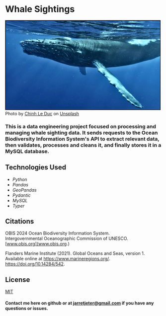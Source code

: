 # Whale Sightings

![titlecard](img/chinh-le-duc-8t9uyncwnHc-unsplash.png)  
Photo by <a href="https://unsplash.com/@mero_dnt?utm_content=creditCopyText&utm_medium=referral&utm_source=unsplash">Chinh Le Duc</a> on <a href="https://unsplash.com/photos/a-humpback-whale-swims-under-the-surface-of-the-water-8t9uyncwnHc?utm_content=creditCopyText&utm_medium=referral&utm_source=unsplash">Unsplash</a>
  


### This is a data engineering project focused on processing and managing whale sighting data. It sends requests to the Ocean Biodiversity Information System's API to extract relevant data, then validates, processes and cleans it, and finally stores it in a MySQL database.


## Technologies Used

* _Python_
* _Pandas_
* _GeoPandas_
* _Pydantic_
* _MySQL_
* _Typer_


## Citations
OBIS 2024 Ocean Biodiversity Information System.  
Intergovernmental Oceanographic Commission of UNESCO.  
[www.obis.org](www.obis.org.)  

Flanders Marine Institute (2021). Global Oceans and Seas, version 1.  
Available online at https://www.marineregions.org/. https://doi.org/10.14284/542.


## License
[MIT](https://github.com/jarretjeter/whale-sightings/blob/main/LICENSE.txt)

#### Contact me here on github or at jarretjeter@gmail.com if you have any questions or issues.